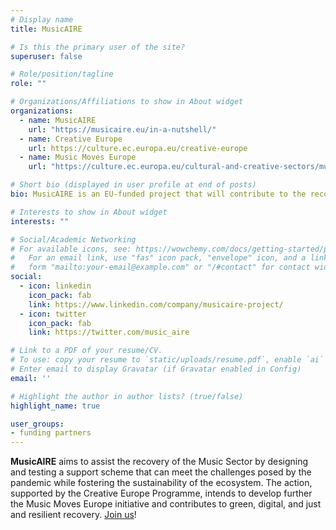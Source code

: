 ```yaml
---
# Display name
title: MusicAIRE

# Is this the primary user of the site?
superuser: false

# Role/position/tagline
role: ""

# Organizations/Affiliations to show in About widget
organizations:
  - name: MusicAIRE
    url: "https://musicaire.eu/in-a-nutshell/"
  - name: Creative Europe
    url: https://culture.ec.europa.eu/creative-europe
  - name: Music Moves Europe
    url: "https://culture.ec.europa.eu/cultural-and-creative-sectors/music/music-moves-europe"

# Short bio (displayed in user profile at end of posts)
bio: MusicAIRE is an EU-funded project that will contribute to the recovery of the music ecosystem.

# Interests to show in About widget
interests: ""

# Social/Academic Networking
# For available icons, see: https://wowchemy.com/docs/getting-started/page-builder/#icons
#   For an email link, use "fas" icon pack, "envelope" icon, and a link in the
#   form "mailto:your-email@example.com" or "/#contact" for contact widget.
social:
  - icon: linkedin
    icon_pack: fab
    link: https://www.linkedin.com/company/musicaire-project/
  - icon: twitter
    icon_pack: fab
    link: https://twitter.com/music_aire

# Link to a PDF of your resume/CV.
# To use: copy your resume to `static/uploads/resume.pdf`, enable `ai` icons in 
# Enter email to display Gravatar (if Gravatar enabled in Config)
email: ''

# Highlight the author in author lists? (true/false)
highlight_name: true

user_groups:
- funding partners
---
```


**MusicAIRE** aims to assist the recovery of the Music Sector by designing and testing a support scheme that can meet the challenges posed by the pandemic while fostering the sustainability of the ecosystem. The action, supported by the Creative Europe Programme, intends to develop further the Music Moves Europe initiative and contributes to green, digital, and just and resilient recovery. [Join us](https://musicaire.eu/contact/)!
